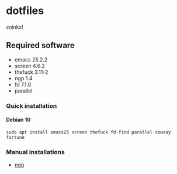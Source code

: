 # dotfiles
zoinks!

## Required software
* emacs 25.2.2
* screen 4.6.2
* thefuck 3.11-2
* ngp 1.4
* fd 7.1.0
* parallel

### Quick installation

#### Debian 10
```shell
sudo apt install emacs25 screen thefuck fd-find parallel cowsay fortune
```

### Manual installations
* [ngp](https://github.com/jonathanklee/ngp)
